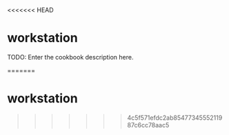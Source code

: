 <<<<<<< HEAD
# workstation

TODO: Enter the cookbook description here.

=======
# workstation
>>>>>>> 4c5f571efdc2ab8547734555211987c6cc78aac5

